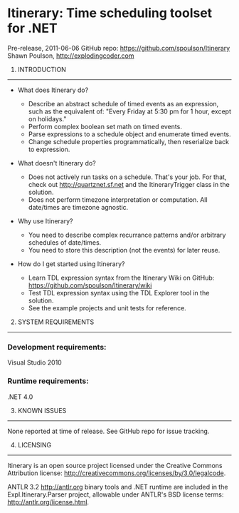 Itinerary: Time scheduling toolset for .NET
===========================================

Pre-release, 2011-06-06
GitHub repo: https://github.com/spoulson/Itinerary
Shawn Poulson, http://explodingcoder.com

1. INTRODUCTION
---------------
* What does Itinerary do?
  - Describe an abstract schedule of timed events as an expression, such as the equivalent of:
    "Every Friday at 5:30 pm for 1 hour, except on holidays."
  - Perform complex boolean set math on timed events.
  - Parse expressions to a schedule object and enumerate timed events.
  - Change schedule properties programmatically, then reserialize back to expression.

* What doesn't Itinerary do?
  - Does not actively run tasks on a schedule.  That's your job.
    For that, check out http://quartznet.sf.net and the ItineraryTrigger class in the solution.
  - Does not perform timezone interpretation or computation.  All date/times are timezone agnostic.

* Why use Itinerary?
  - You need to describe complex recurrance patterns and/or arbitrary schedules of date/times.
  - You need to store this description (not the events) for later reuse.

* How do I get started using Itinerary?
  - Learn TDL expression syntax from the Itinerary Wiki on GitHub:
    https://github.com/spoulson/Itinerary/wiki
  - Test TDL expression syntax using the TDL Explorer tool in the solution.
  - See the example projects and unit tests for reference.

2. SYSTEM REQUIREMENTS
----------------------
### Development requirements:
Visual Studio 2010

### Runtime requirements:
.NET 4.0

3. KNOWN ISSUES
---------------
None reported at time of release.
See GitHub repo for issue tracking.

4. LICENSING
------------
Itinerary is an open source project licensed under the Creative Commons Attribution license:
http://creativecommons.org/licenses/by/3.0/legalcode.

ANTLR 3.2 http://antlr.org binary tools and .NET runtime are included in the Expl.Itinerary.Parser
project, allowable under ANTLR's BSD license terms: http://antlr.org/license.html.
